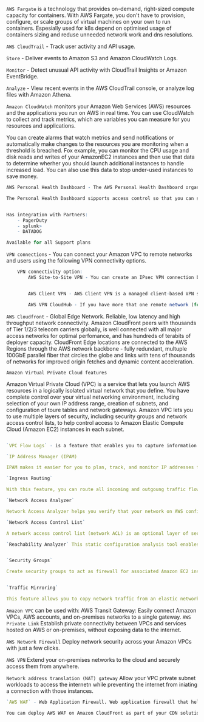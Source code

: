
`AWS Fargate` is a technology that provides on-demand, right-sized compute capacity for containers. With AWS Fargate, you don't have to provision, configure, or scale groups of virtual machines on your own to run containers. Espesially used for k8s depend on optimised usage of containers sizing and reduse unneeded network work and dns resolutions.



`AWS CloudTrail` - Track user activity and API usage.

`Store` - Deliver events to Amazon S3 and Amazon CloudWatch Logs.

`Monitor` - Detect unusual API activity with CloudTrail Insights or Amazon EventBridge.

`Analyze` - View recent events in the AWS CloudTrail console, or analyze log files with Amazon Athena.


`Amazon CloudWatch` monitors your Amazon Web Services (AWS) resources and the applications you run on AWS in real time. You can use CloudWatch to collect and track metrics, which are variables you can measure for you resources and applications.

You can create alarms that watch metrics and send notifications or automatically make changes to the resources you are monitoring when a threshold is breached. Fox example, you can monitor the CPU usage and disk reads and writes of your AmazonEC2 instances and then use that data to determine wherher you should launch additional instances to handle increased load. You can also use this data to stop under-used instances to save money.


``` r
AWS Personal Health Dashboard - The AWS Personal Health Dashboard organizes issues in three groups: open issues, scheduled changes, and other notifications. You can use Amazon CloudWatch Events to detect and react to changes for AWS Health events. You can monitor specific AWS Health events that occur in your AWS account, and then set up riles so that you get notified or take action when events change. You can use the AWS Health API, the service that powers Personal Health Dashboard, to integrate health data and notifications with your existing in-house or third-party IT management tools.

The Personal Health Dashboard sipports access control so that you can set up permissions based on event metadata. This allows you to grant or deny access to an AWS Identity and Access Management (IAM) user based on attributes, such as event types specific services, or other role-based attributes. You cant restrict access of sensitive events, such as security events, to only the users that need to see them.


Has integration with Partners:
    - PagerDuty
    - splunk>
    - DATADOG

Available for all Support plans
```


`VPN connections` - You can connect your Amazon VPC to remote networks and users using the following VPN connectivity options.
``` r   
    VPN connectivity option:
        AWS Site-to-Site VPN - You can create an IPsec VPN connection between your VPC and your remote network. On the AWS side of the Site-to-Site VPN connection, a virtual private gateway or transit gateway provides two VPN endpoints (tunnels) for automativ failover. You configure your customer gateway device on the remote side of the Site-to-Site VPN connection.


        AWS Client VPN - AWS Client VPN is a managed client-based VPN service that enables you to securely access your AWS resources or your on-premises network. With AWS Client VPN, you configure an endpoint to which your users can connect to establish a secure TLS VPN session.

        AWS VPN CloudHub - If you have more that one remote network (for example, multiple branch offices), you can create multiple AWS Site-to-Site VPN connectopns via your virtual private gateway to enable communication between these networks. 
```





`AWS Cloudfront` - Global Edge Network. Reliable, low latency and high throughput network connectivity. Amazon CloudFront peers with thousands of Tier 1/2/3 telecom carriers globally, is well connected with all major access networks for optimal perfomance, and has hundreds of terabits of deployer capacity. CloudFront Edge locations are connected to the AWS Regions through the AWS network backbone - fully redundant, multuple 100GbE parallel fiber that circles the globe and links with tens of thousands of networks for improved origin fetches and dynamic content acceleration.


`Amazon Virtual Private Cloud features`

Amazon Virtual Private Cloud (VPC) is a service that lets you launch AWS resources in a logically isolated virtual network that you define. You have complete control over your virtual networking environment, including selection of your own IP address range, creation of subnets, and configuration of toure tables and network gateways. Amazon VPC lets you to use multiple layers of security, including security groups and network access control lists, to help control access to Amazon Elastic Compute Cloud (Amazon EC2) instances in each subnet.

```r

`VPC Flow Logs` - is a feature that enables you to capture information about the IP traffic going to and from network interfaces in you VPS. Flow log data can be published to Amazon CloudWatch Logs or Amazon S3. After you create a flow log, you can retrieve and view its data in the chosen destination.

`IP Address Manager (IPAM)

IPAM makes it easier for you to plan, track, and monitor IP addresses for yout AWS workloads. IPAM automates IP address assignments to your Amazon VPC, removing the need to use homegrown or spreadsheet-based planning applications. It also enhances your network observability by showing IP usage across multiple accounts and VPVs in a unified operational view.

`Ingress Routing`

With this feature, you can route all incoming and outgoung traffic flowing to/from an internet gateway or virtual private gateway to a specific Amazon EC2 instances  `elastic network interface`. Configure your virtual private cloud to send all traffic ti a gateway or an Amazon EC2 instance before it reaches your business workloads. 

`Network Access Analyzer` 

Network Access Analyzer helps you verify that your network on AWS confirms to your network security and compliance requirements. You can use Network Acess Analyzer to underestand network access to your resources, helping you identify improvements to your cloud security posture and easily demonstarate compliance.

`Network Access Control List`

A network access control list (network ACL) is an optional layer of security for your VPC that acts as a firewall for controlling traffic in and out of one or more subnets. Yoou might set up network ACLs with rules similar to those of your security groups. 

`Reachability Analyzer` This static configuration analysis tool enables you to analyze and debug network reachabuluty between two resources in your VPC. After you specifu the source and destination resources, Reachability Analyzer produces hop-by-hop details of the virtual path between them when they are reachable, and identifies the blocking component when thery are unreachable.


`Security Groups`

Create security groups to act as firewall for associated Amazon EC2 instances, controlling inbound and outbound traffic at the instaces level. When you launch an instace, you can associate it woth one or more security groups.


`Traffic Mirroring` 

This feature allows you to copy network traffic from an elastic network interface of Amazon EC2 instaces and send it to out-of-band security and monitoring appliances for deep packet inspection. YOu can detect network and security anaomalies, gain operation insights, implement compliance and security controls, and troubleshool issues.
```

`Amazon VPC` can be used with:
    AWS Transit Gateway: Easily connect Amazon VPCs, AWS accounts, and on-premises networks to a single gateway.
`AWS Private Link` Establish private connectivity between VPCs and services hosted on AWS or on-premises, without exposing data to the internet.

`AWS Network Firewall` Deploy network security across your Amazon VPCs with just a few clicks.

`AWS VPN` Extend your on-premises networks to the cloud and securely access them from anywhere.

`Network address translation (NAT) gateway` Allow your VPC private subnet workloads to access the internetn while preventing the internet from iniating a connection with those instances.


``` r
`AWS WAF` - Web Application Firewall. Web application firewall that helps your web applications or APIs against common web exploits and bots that may affect availablity, compromise security, or consi,e excessive resources. AWS WAF gives you control over how traffic reaches your application by enabling you to create security riles that control bot traffic and block common attack patterns, such as SQL injection or cross-site scription. You can also customize rules that filter out specific traffic patterns. You can get started quickly using Managed RIles for AWS WAF, a pre-configured set of rules managed by AWS or AWS Marketplace Sellers to address issues like the OWASP Top 10 security risks and automated bots that consume excess resources, skew metrics, or can cause downtime. These rules are 

You can deploy AWS WAF on Amazon CloudFront as part of your CDN solution, the Application Load Balancer that fronts your web server or origin servers running on EC2, Amazon API Gateway for your REST APIs, or AWS AppSync for your GraphQL APIs. With AWS WAF, you pay only for that you use and the pricing is based on how many rules you deploy and how many web requests your application receives.
```